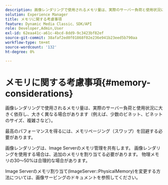 ```yaml
---
description: 画像レンダリングで使用されるメモリ量は、実際のサーバー負荷と使用状況に大きく依存し、大きく異なる場合があります（例えば、少数のビネット、ビネットのサイズ、複雑さなど）。
solution: Experience Manager
title: メモリに関する考慮事項
feature: Dynamic Media Classic、SDK/API
role: Developer,Admin,User
exl-id: 62eaa41c-a61c-4bcd-8dd9-9c3423bf82ef
source-git-commit: 38afaf2ed0f01868f02e236e941b23eed5b790aa
workflow-type: tm+mt
source-wordcount: '132'
ht-degree: 0%

---
```


# メモリに関する考慮事項{#memory-considerations}

画像レンダリングで使用されるメモリ量は、実際のサーバー負荷と使用状況に大きく依存し、大きく異なる場合があります（例えば、少数のビネット、ビネットのサイズ、複雑さなど）。

最高のパフォーマンスを得るには、メモリページング（スワップ）を回避する必要があります。

画像レンダリングは、Image Serverのメモリ管理を共有します。 画像レンダリングを使用する場合は、追加のメモリを割り当てる必要があります。 物理メモリの30～50%は合理的な場合があります。

Image Serverのメモリ割り当て(ImageServer::PhysicalMemory)を変更する方法については、画像サービングのドキュメントを参照してください。
